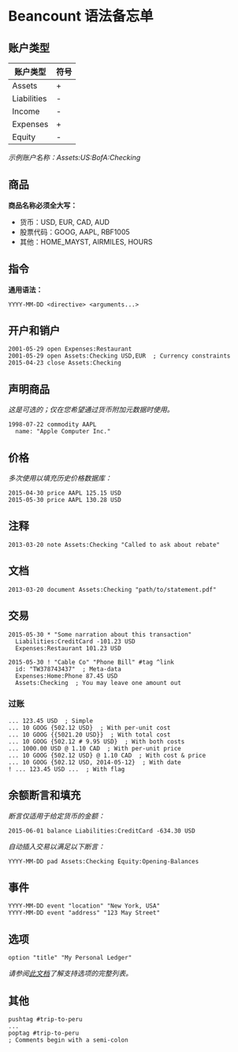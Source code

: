 # Beancount 语法备忘单<a id="title"></a>

## 账户类型<a id="account-types"></a>

| 账户类型   | 符号 |
| ---------- | ---- |
| Assets     | +    |
| Liabilities| -    |
| Income     | -    |
| Expenses   | +    |
| Equity     | -    |

*示例账户名称：Assets:US:BofA:Checking*

## 商品<a id="commodities"></a>

**商品名称必须全大写：**

- 货币：USD, EUR, CAD, AUD
- 股票代码：GOOG, AAPL, RBF1005
- 其他：HOME_MAYST, AIRMILES, HOURS

## 指令<a id="directives"></a>

**通用语法：**

`YYYY-MM-DD <directive> <arguments...>`

## 开户和销户<a id="opening-closing-accounts"></a>

```plaintext
2001-05-29 open Expenses:Restaurant
2001-05-29 open Assets:Checking USD,EUR  ; Currency constraints
2015-04-23 close Assets:Checking
```

## 声明商品<a id="declaring-commodities"></a>

*这是可选的；仅在您希望通过货币附加元数据时使用。*

```plaintext
1998-07-22 commodity AAPL
  name: "Apple Computer Inc."
```

## 价格<a id="prices"></a>

*多次使用以填充历史价格数据库：*

```plaintext
2015-04-30 price AAPL 125.15 USD
2015-05-30 price AAPL 130.28 USD
```

## 注释<a id="notes"></a>

```plaintext
2013-03-20 note Assets:Checking "Called to ask about rebate"
```

## 文档<a id="documents"></a>

```plaintext
2013-03-20 document Assets:Checking "path/to/statement.pdf"
```

## 交易<a id="transactions"></a>

```plaintext
2015-05-30 * "Some narration about this transaction"
  Liabilities:CreditCard -101.23 USD
  Expenses:Restaurant 101.23 USD

2015-05-30 ! "Cable Co" "Phone Bill" #tag ^link
  id: "TW378743437"  ; Meta-data
  Expenses:Home:Phone 87.45 USD
  Assets:Checking  ; You may leave one amount out
```

### 过账<a id="postings"></a>

```plaintext
... 123.45 USD  ; Simple
... 10 GOOG {502.12 USD}  ; With per-unit cost
... 10 GOOG {{5021.20 USD}}  ; With total cost
... 10 GOOG {502.12 # 9.95 USD}  ; With both costs
... 1000.00 USD @ 1.10 CAD  ; With per-unit price
... 10 GOOG {502.12 USD} @ 1.10 CAD  ; With cost & price
... 10 GOOG {502.12 USD, 2014-05-12}  ; With date
! ... 123.45 USD ...  ; With flag
```

## 余额断言和填充<a id="balance-assertions-and-padding"></a>

*断言仅适用于给定货币的金额：*

```plaintext
2015-06-01 balance Liabilities:CreditCard -634.30 USD
```

*自动插入交易以满足以下断言：*

```plaintext
YYYY-MM-DD pad Assets:Checking Equity:Opening-Balances
```

## 事件<a id="events"></a>

```plaintext
YYYY-MM-DD event "location" "New York, USA"
YYYY-MM-DD event "address" "123 May Street"
```

## 选项<a id="options"></a>

```plaintext
option "title" "My Personal Ledger"
```

*请参阅[<u>此文档</u>](beancount_options_reference.md)了解支持选项的完整列表。*

## 其他<a id="other"></a>

```plaintext
pushtag #trip-to-peru
...
poptag #trip-to-peru
; Comments begin with a semi-colon
```
